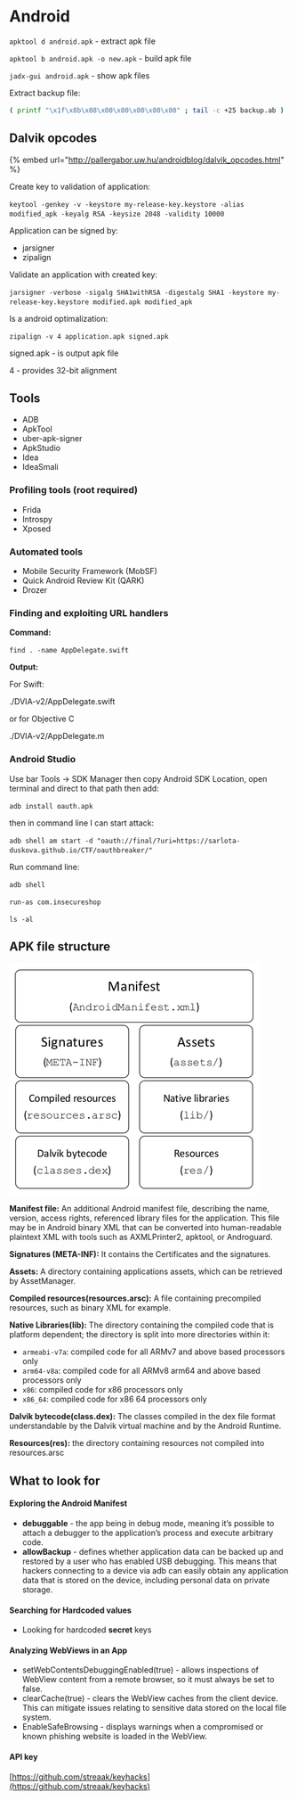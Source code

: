# Android

`apktool d android.apk` - extract apk file

`apktool b android.apk -o new.apk` - build apk file

`jadx-gui android.apk` - show apk files

Extract backup file:

```bash
( printf "\x1f\x8b\x08\x00\x00\x00\x00\x00" ; tail -c +25 backup.ab ) |  tar xfvz -
```



## Dalvik opcodes

{% embed url="http://pallergabor.uw.hu/androidblog/dalvik_opcodes.html" %}

Create key to validation of application:

`keytool -genkey -v -keystore my-release-key.keystore -alias modified_apk -keyalg RSA -keysize 2048 -validity 10000`

Application can be signed by:

* jarsigner
* zipalign

Validate an application with created key:

`jarsigner -verbose -sigalg SHA1withRSA -digestalg SHA1 -keystore my-release-key.keystore modified.apk modified_apk`

Is a android optimalization:

`zipalign -v 4 application.apk signed.apk`

signed.apk - is output apk file

4 - provides 32-bit alignment



## Tools

* ADB
* ApkTool
* uber-apk-signer
* ApkStudio
* Idea
* IdeaSmali

### Profiling tools (root required)

* Frida
* Introspy
* Xposed

### Automated tools

* Mobile Security Framework (MobSF)
* Quick Android Review Kit (QARK)
* Drozer

### Finding and exploiting URL handlers

**Command:**

`find . -name AppDelegate.swift`

**Output:**

For Swift:

./DVIA-v2/AppDelegate.swift

or for Objective C

./DVIA-v2/AppDelegate.m

### Android Studio

Use bar Tools -> SDK Manager then copy Android SDK Location, open terminal and direct to that path then add:&#x20;

`adb install oauth.apk`

then in command line I can start attack:

`adb shell am start -d "oauth://final/?uri=https://sarlota-duskova.github.io/CTF/oauthbreaker/"`

Run command line:

`adb shell`

`run-as com.insecureshop`

`ls -al`

## APK file structure

![](<../.gitbook/assets/image (1) (1) (1).png>)

**Manifest file:** An additional Android manifest file, describing the name, version, access rights, referenced library files for the application. This file may be in Android binary XML that can be converted into human-readable plaintext XML with tools such as AXMLPrinter2, apktool, or Androguard.

**Signatures (META-INF):** It contains the Certificates and the signatures.

**Assets:** A directory containing applications assets, which can be retrieved by AssetManager.

**Compiled resources(resources.arsc):** A file containing precompiled resources, such as binary XML for example.

**Native Libraries(lib):** The directory containing the compiled code that is platform dependent; the directory is split into more directories within it:

* `armeabi-v7a`: compiled code for all ARMv7 and above based processors only
* `arm64-v8a`: compiled code for all ARMv8 arm64 and above based processors only
* `x86`: compiled code for x86 processors only
* `x86_64`: compiled code for x86 64 processors only

**Dalvik bytecode(class.dex):** The classes compiled in the dex file format understandable by the Dalvik virtual machine and by the Android Runtime.

**Resources(res):** the directory containing resources not compiled into resources.arsc



## What to look for

#### Exploring the Android Manifest

* **debuggable** - the app being in debug mode, meaning it’s possible to attach a debugger to the application’s process and execute arbitrary code.
* **allowBackup** - defines whether application data can be backed up and restored by a user who has enabled USB debugging. This means that hackers connecting to a device via adb can easily obtain any application data that is stored on the device, including personal data on private storage.

#### Searching for Hardcoded values

* Looking for hardcoded **secret** keys

#### Analyzing WebViews in an App

* setWebContentsDebuggingEnabled(true) - allows inspections of WebView content from a remote browser, so it must always be set to false.
* clearCache(true) - clears the WebView caches from the client device. This can mitigate issues relating to sensitive data stored on the local file system.
* EnableSafeBrowsing - displays warnings when a compromised or known phishing website is loaded in the WebView.

#### API key

[https://github.com/streaak/keyhacks](https://github.com/streaak/keyhacks)



